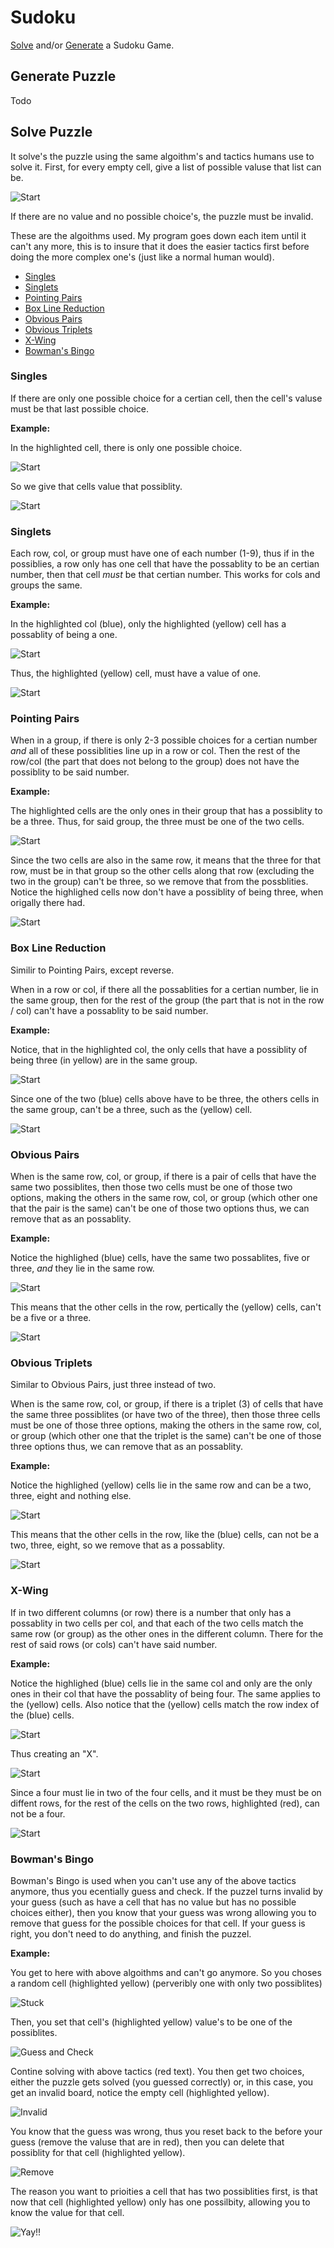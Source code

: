 # Sudoku
[Solve](#solve-puzzle) and/or [Generate](#generate-puzzle) a Sudoku Game.

## Generate Puzzle
Todo

## Solve Puzzle
It solve's the puzzle using the same algoithm's and tactics humans use to solve it. First, for every empty cell, give a list of possible valuse that list can be. 

![Start](/Images/Bowmans_Bingo/image_0.png)

If there are no value and no possible choice's, the puzzle must be invalid.

These are the algoithms used. My program goes down each item until it can't any more, this is to insure that it does the easier tactics first before doing the more complex one's (just like a normal human would).
* [Singles](#singles)
* [Singlets](#singlets)
* [Pointing Pairs](#pointing-pairs)
* [Box Line Reduction](#box-line-reduction)
* [Obvious Pairs](#obvious-pairs)
* [Obvious Triplets](#obvious-triplets)
* [X-Wing](#x-wing)
* [Bowman's Bingo](#bowmans-bingo)

### Singles
If there are only one possible choice for a certian cell, then the cell's valuse must be that last possible choice.

**Example:**

In the highlighted cell, there is only one possible choice.

![Start](/Images/Singles/image_0.png)

So we give that cells value that possiblity.

![Start](/Images/Singles/image_1.png)

### Singlets
Each row, col, or group must have one of each number (1-9), thus if in the possiblies, a row only has one cell that have the possablity to be an certian number, then that cell *must* be that certian number. This works for cols and groups the same.

**Example:**

In the highlighted col (blue), only the highlighted (yellow) cell has a possablity of being a one. 

![Start](/Images/Singlets/image_0.png)

Thus, the highlighted (yellow) cell, must have a value of one.

![Start](/Images/Singlets/image_1.png)

### Pointing Pairs
When in a group, if there is only 2-3 possible choices for a certian number *and* all of these possiblities line up in a row or col. Then the rest of the row/col (the part that does not belong to the group) does not have the possiblity to be said number.

**Example:**

The highlighted cells are the only ones in their group that has a possiblity to be a three. Thus, for said group, the three must be one of the two cells.

![Start](/Images/Pointing_Pairs/image_0.png)

Since the two cells are also in the same row, it means that the three for that row, must be in that group so the other cells along that row (excluding the two in the group) can't be three, so we remove that from the possblities. Notice the highlighed cells now don't have a possiblity of being three, when origally there had. 

![Start](/Images/Pointing_Pairs/image_1.png)

### Box Line Reduction
Similir to Pointing Pairs, except reverse.

When in a row or col, if there all the possablities for a certian number, lie in the same group, then for the rest of the group (the part that is not in the row / col) can't have a possablity to be said number.

**Example:**

Notice, that in the highlighted col, the only cells that have a possiblity of being three (in yellow) are in the same group.

![Start](/Images/Box_Line_Reduction/image_0.png)

Since one of the two (blue) cells above have to be three, the others cells in the same group, can't be a three, such as the (yellow) cell.

![Start](/Images/Box_Line_Reduction/image_1.png)

### Obvious Pairs
When is the same row, col, or group, if there is a pair of cells that have the same two possiblites, then those two cells must be one of those two options, making the others in the same row, col, or group (which other one that the pair is the same) can't be one of those two options thus, we can remove that as an possablity.

**Example:**

Notice the highlighed (blue) cells, have the same two possablites, five or three, *and* they lie in the same row.

![Start](/Images/Obvious_Pairs/image_0.png)

This means that the other cells in the row, pertically the (yellow) cells, can't be a five or a three.

![Start](/Images/Obvious_Pairs/image_1.png)

### Obvious Triplets
Similar to Obvious Pairs, just three instead of two.

When is the same row, col, or group, if there is a triplet (3) of cells that have the same three possiblites (or have two of the three), then those three cells must be one of those three options, making the others in the same row, col, or group (which other one that the triplet is the same) can't be one of those three options thus, we can remove that as an possablity.

**Example:**

Notice the highlighed (yellow) cells lie in the same row and can be a two, three, eight and nothing else.

![Start](/Images/Obvious_Triplets/image_0.png)

This means that the other cells in the row, like the (blue) cells, can not be a two, three, eight, so we remove that as a possablity.

![Start](/Images/Obvious_Triplets/image_1.png)


### X-Wing
If in two different columns (or row) there is a number that only has a possablity in two cells per col, and that each of the two cells match the same row (or group) as the other ones in the different column. There for the rest of said rows (or cols) can't have said number.

**Example:**

Notice the highlighed (blue) cells lie in the same col and only are the only ones in their col that have the possablity of being four. The same applies to the (yellow) cells. Also notice that the (yellow) cells match the row index of the (blue) cells.

![Start](/Images/X-Wing/image_0.png)

Thus creating an "X".

![Start](/Images/X-Wing/image_1.png)

Since a four must lie in two of the four cells, and it must be they must be on diffent rows, for the rest of the cells on the two rows, highlighted (red), can not be a four.

![Start](/Images/X-Wing/image_2.png)

### Bowman's Bingo
Bowman's Bingo is used when you can't use any of the above tactics anymore, thus you ecentially guess and check. If the puzzel turns invalid by your guess (such as have a cell that has no value but has no possible choices either), then you know that your guess was wrong allowing you to remove that guess for the possible choices for that cell. If your guess is right, you don't need to do anything, and finish the puzzel.

**Example:**

You get to here with above algoithms and can't go anymore. So you choses a random cell (highlighted yellow) (perveribly one with only two possiblites)

![Stuck](/Images/Bowmans_Bingo/image_0.png)

Then, you set that cell's (highlighted yellow) value's to be one of the possiblites.

![Guess and Check](/Images/Bowmans_Bingo/image_1.png)

Contine solving with above tactics (red text). You then get two choices, either the puzzle gets solved (you guessed correctly) or, in this case, you get an invalid board, notice the empty cell (highlighted yellow).

![Invalid](/Images/Bowmans_Bingo/image_2.png)

You know that the guess was wrong, thus you reset back to the before your guess (remove the valuse that are in red), then you can delete that possiblity for that cell (highlighted yellow).

![Remove](/Images/Bowmans_Bingo/image_3.png)

The reason you want to prioities a cell that has two possiblities first, is that now that cell (highlighted yellow) only has one possilbity, allowing you to know the value for that cell.

![Yay!!](/Images/Bowmans_Bingo/image_5.png)
